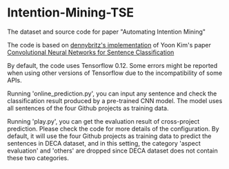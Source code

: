 # Intention-Mining-TSE
The dataset and source code for paper "Automating Intention Mining"

The code is based on [dennybritz's implementation](https://github.com/dennybritz/cnn-text-classification-tf) of Yoon Kim's paper [Convolutional Neural Networks for Sentence Classification](https://arxiv.org/abs/1408.5882)

By default, the code uses Tensorflow 0.12. Some errors might be reported when using other versions of Tensorflow due to the incompatibility of some APIs. 

Running 'online_prediction.py', you can input any sentence and check the classification result produced by a pre-trained CNN model. The model uses all sentences of the four Github projects as training data.

Running 'play.py', you can get the evaluation result of cross-project prediction. Please check the code for more details of the configuration. By default, it will use the four Github projects as training data to predict the sentences in DECA dataset, and in this setting, the category 'aspect evaluation' and 'others' are dropped since DECA dataset does not contain these two categories.
